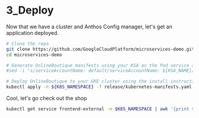 # 3_Deploy

Now that we have a cluster and Anthos Config manager, let's get an application deployed. 

```bash
# Clone the repo
git clone https://github.com/GoogleCloudPlatform/microservices-demo.git
cd microservices-demo

# Generate OnlineBoutique manifests using your KSA as the Pod service account.
#sed -i "s/serviceAccountName: default/serviceAccountName: ${KSA_NAME}/g" release/kubernetes-manifests.yaml

# Deploy OnlineBoutique to your GKE cluster using the install instructions 
kubectl apply -n ${K8S_NAMESPACE} -f release/kubernetes-manifests.yaml
```

Cool, let's go check out the shop

```bash
kubectl get service frontend-external -n $K8S_NAMESPACE | awk '{print $4}'
```

